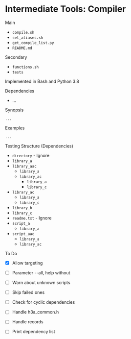 # Intermediate Tools: Compiler

Main

* `compile.sh`
* `set_aliases.sh`
* `get_compile_list.py`
* `README.md`

Secondary

* `functions.sh`
* `tests`

Implemented in Bash and Python 3.8

Dependencies

* ...

Synopsis

```text
...
```

Examples

```text
...
```

Testing Structure (Dependencies)

* `directory` - Ignore
* `library_a`
* `library_aac`
  * `library_a`
  * `library_ac`
    * `library_a`
    * `library_c`
* `library_ac`
  * `library_a`
  * `library_c`
* `library_b`
* `library_c`
* `readme.txt` - Ignore
* `script_a`
  * `library_a`
* `script_aac`
  * `library_a`
  * `library_ac`

To Do

* [x] Allow targeting
* [ ] Parameter --all, help without
* [ ] Warn about unknown scripts

* [ ] Skip failed ones
* [ ] Check for cyclic dependencies
* [ ] Handle h3a_common.h
* [ ] Handle records
* [ ] Print dependency list
